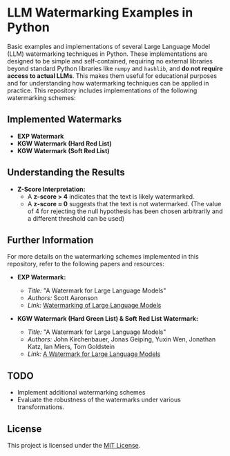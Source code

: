 # LLM Watermarking Examples in Python

Basic examples and implementations of several Large Language Model (LLM) watermarking techniques in Python. These implementations are designed to be simple and self-contained, requiring no external libraries beyond standard Python libraries like `numpy` and `hashlib`, and **do not require access to actual LLMs**. This makes them useful for educational purposes and for understanding how watermarking techniques can be applied in practice. This repository includes implementations of the following watermarking schemes:

## Implemented Watermarks

- **EXP Watermark**
- **KGW Watermark (Hard Red List)**
- **KGW Watermark (Soft Red List)**

## Understanding the Results

- **Z-Score Interpretation:**
  - A **z-score > 4** indicates that the text is likely watermarked.
  - A **z-score ≈ 0** suggests that the text is not watermarked.
  (The value of 4 for rejecting the null hypothesis has been chosen arbitrarily and a different threshold can be used)

## Further Information

For more details on the watermarking schemes implemented in this repository, refer to the following papers and resources:

- **EXP Watermark:**
  - *Title:* "A Watermark for Large Language Models"
  - *Authors:* Scott Aaronson
  - *Link:* [ Watermarking of Large Language Models ](https://www.youtube.com/watch?v=2Kx9jbSMZqA&t=2258s)

- **KGW Watermark (Hard Green List) & Soft Red List Watermark:**
  - *Title:* "A Watermark for Large Language Models"
  - *Authors:* John Kirchenbauer, Jonas Geiping, Yuxin Wen, Jonathan Katz, Ian Miers, Tom Goldstein
  - *Link:* [A Watermark for Large Language Models](https://arxiv.org/abs/2301.10226)

## TODO

- Implement additional watermarking schemes
- Evaluate the robustness of the watermarks under various transformations.

## License

This project is licensed under the [MIT License](LICENSE).

